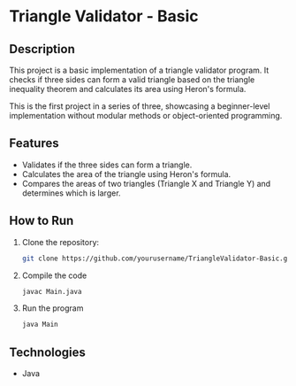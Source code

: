 # Triangle Validator - Basic

## Description
This project is a basic implementation of a triangle validator program. It checks if three sides can form a valid triangle based on the triangle inequality theorem and calculates its area using Heron's formula.

This is the first project in a series of three, showcasing a beginner-level implementation without modular methods or object-oriented programming.

## Features
- Validates if the three sides can form a triangle.
- Calculates the area of the triangle using Heron's formula.
- Compares the areas of two triangles (Triangle X and Triangle Y) and determines which is larger.

## How to Run
1. Clone the repository:
   ```bash
   git clone https://github.com/yourusername/TriangleValidator-Basic.git
   
2. Compile the code
   ```bash
   javac Main.java

4. Run the program
   ```bash
   java Main

## Technologies
- Java
